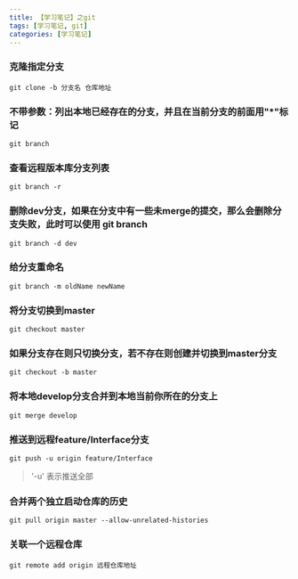 ```yaml
---
title: 【学习笔记】之git
tags: [学习笔记, git]
categories: [学习笔记]
---
```

### 克隆指定分支
    git clone -b 分支名 仓库地址
### 不带参数：列出本地已经存在的分支，并且在当前分支的前面用"*"标记
    git branch
### 查看远程版本库分支列表
    git branch -r
### 删除dev分支，如果在分支中有一些未merge的提交，那么会删除分支失败，此时可以使用 git branch
    git branch -d dev
### 给分支重命名
    git branch -m oldName newName
### 将分支切换到master
    git checkout master
### 如果分支存在则只切换分支，若不存在则创建并切换到master分支
    git checkout -b master
### 将本地develop分支合并到本地当前你所在的分支上
    git merge develop
### 推送到远程feature/Interface分支
    git push -u origin feature/Interface
  > '-u' 表示推送全部
### 合并两个独立启动仓库的历史
    git pull origin master --allow-unrelated-histories
### 关联一个远程仓库
    git remote add origin 远程仓库地址
